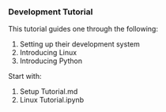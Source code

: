 ### Development Tutorial

This tutorial guides one through the following:
1. Setting up their development system
2. Introducing Linux
3. Introducing Python

Start with:
1. Setup Tutorial.md
2. Linux Tutorial.ipynb
